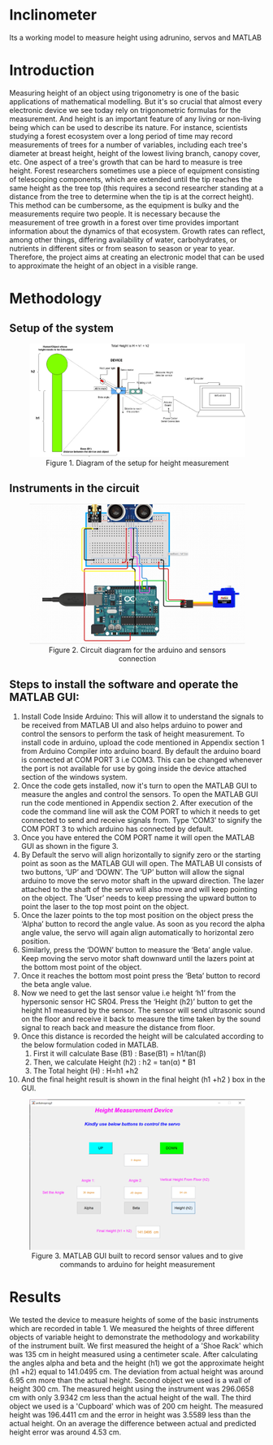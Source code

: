 # Inclinometer
Its a working model to measure height using adrunino, servos and MATLAB
<h1>Introduction</h1>
<p>
Measuring height of an object using trigonometry is one of the basic applications of mathematical modelling. But it's so crucial that almost every electronic device we see today rely on trigonometric formulas for the measurement. And height is an important feature of any living or non-living being which can be used to describe its nature. For instance, scientists studying a forest ecosystem over a long period of time may record measurements of trees for a number of variables, including each tree's diameter at breast height, height of the lowest living branch, canopy cover, etc. One aspect of a tree's growth that can be hard to measure is tree height. Forest researchers sometimes use a piece of equipment consisting of telescoping components, which are extended until the tip reaches the same height as the tree top (this requires a second researcher standing at a distance from the tree to determine when the tip is at the correct height). This method can be cumbersome, as the equipment is bulky and the measurements require two people. 
It is necessary because the measurement of tree growth in a forest over time provides important information about the dynamics of that ecosystem. Growth rates can reflect, among other things, differing availability of water, carbohydrates, or nutrients in different sites or from season to season or year to year. 
Therefore, the project aims at creating an electronic model that can be used to approximate the height of an object in a visible range. 

</p>
<h1>Methodology</h1>
<h2>Setup of the system</h2>
<figure style="text-align: center;">
    <img src='images/Flow Chart of the Project setup.jpg' />
    <figcaption>Figure 1. Diagram of the setup for height measurement</figcaption>
</figure>

<h2>Instruments in the circuit</h2>
<figure style="text-align: center;">
    <img src='images/Circuit_Diagram.png' />
    <figcaption>Figure 2. Circuit diagram for the arduino and sensors connection</figcaption>
</figure>

<h2>Steps to install the software and operate the MATLAB GUI:</h2>


<ol>
  <li>Install Code Inside Arduino: This will allow it to understand the signals to be received from MATLAB UI and also helps arduino to power and  control  the sensors to perform the task of height measurement.
To install code in arduino, upload the code mentioned in Appendix section 1 from Arduino Compiler into arduino board. By default the arduino board is connected at COM PORT 3 i.e COM3. This can be changed whenever the port is not available for use by going inside the device attached section of the windows system. 
</li>
  <li>Once the code gets installed, now it's turn to open the MATLAB GUI to  measure the angles and control the sensors. To open the MATLAB GUI run the code mentioned in Appendix section 2. After execution of the code the command line will ask the COM PORT to which it needs to get connected to send and receive signals from. 
Type ‘COM3’ to signify the COM PORT 3 to which arduino has connected by default.
</li>
  <li>Once you have entered the COM PORT name it will open the MATLAB GUI as shown in the figure 3.</li>
   <li>By Default the servo will align horizontally to signify zero or the starting point as soon as the MATLAB GUI will open. 
The MATLAB UI consists of two buttons, ‘UP’ and ‘DOWN’. The ‘UP’ button will allow the signal arduino to move the servo motor shaft in the upward direction. The lazer attached to the shaft of the servo will also move and will keep pointing on the object. The ‘User’ needs to keep pressing the upward button to point the laser to the top most point on the object.
</li>
<li>
  Once the lazer points to the top most position on the object press the ‘Alpha’ button to record the angle value. 
As soon as you record the alpha angle value, the servo will again align automatically to horizontal zero position.

</li>
<li>Similarly, press the ‘DOWN’ button to measure the ‘Beta’ angle value. Keep moving the servo motor shaft downward until the lazers point at the bottom most point of the object. 
</li>
<li>
Once it reaches the bottom most point press the ‘Beta’ button to record the beta angle value.
</li>
<li>
 Now we need to get the last sensor value i.e height ‘h1’ from the hypersonic sensor  HC SR04. Press the ‘Height (h2)’ button to get the height h1 measured by the sensor. The sensor will send ultrasonic sound on the floor and receive it back to measure the time taken by the sound signal to reach back and measure the distance from floor.

</li>
 <li>
     Once this distance is recorded the height will be calculated according to the below formulation coded in MATLAB.  
     <ol>
       <li>First it will calculate Base (B1) : Base(B1) = h1/tan(&beta;)
</li>
       <li>Then, we calculate  Height (h2) : h2 = tan(&alpha;) * B1</li>
       <li>The Total height (H) : H=h1 +h2</li>
     </ol>
 </li>
 <li>
    And the final height result is shown in the final height (h1 +h2 ) box in the GUI.
  </li>
</ol> 
<figure style="text-align: center;">
    <img src='images/UI_screen.png' />
    <figcaption>Figure 3. MATLAB GUI built to record sensor values and to give commands to arduino for height measurement</figcaption>
</figure>

<h1>Results</h1>


<p>
We tested the device to measure heights of some of the basic instruments which are recorded in table 1. We measured the heights of three different objects of variable height to demonstrate the methodology and workability of the instrument built. 
We first measured the height of a 'Shoe Rack' which was 135 cm in height measured using a centimeter scale. After calculating the angles alpha and beta and the height (h1) we got the approximate height (h1 +h2) equal to 141.0495 cm. The deviation from actual height was around 6.95 cm more than the actual height.
Second object we used is a wall of height 300 cm. The measured height using the instrument was 296.0658 cm with only 3.9342 cm less than the actual height of the wall.
The third object we used is a 'Cupboard' which was of 200 cm height. The measured height was 196.4411 cm and the error in height was 3.5589 less than the actual height.
On an average the difference between actual and predicted height error was around 4.53 cm.

</p>
